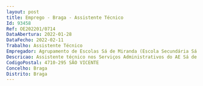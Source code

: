 ```yaml
--- 
layout: post
title: Emprego - Braga - Assistente Técnico
Id: 93458
Ref: OE202201/0714
DataAbertura: 2022-01-28
DataFecho: 2022-02-11
Trabalho: Assistente Técnico
Empregador: Agrupamento de Escolas Sá de Miranda (Escola Secundária Sá de Miranda - Sede)
Descricao: Assistente técnico nos Serviços Administrativos do AE Sá de Miranda
CodigoPostal: 4710-295 SÃO VICENTE
Concelho: Braga
Distrito: Braga
--- 
```

